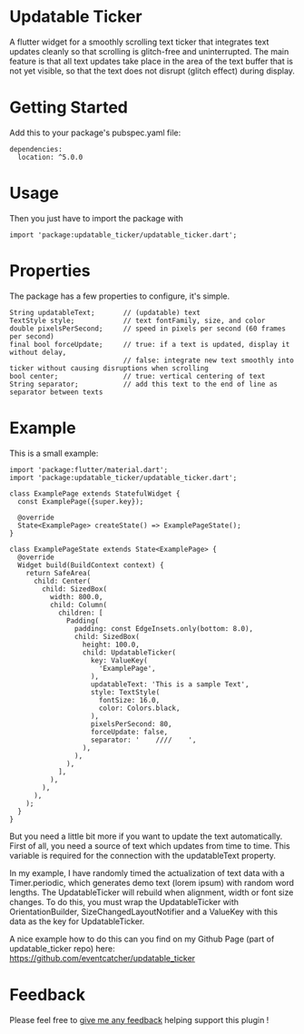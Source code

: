 # Updatable Ticker

A flutter widget for a smoothly scrolling text ticker that integrates text updates cleanly so that scrolling is glitch-free and uninterrupted. The main feature is that all text updates take place in the area of the text buffer that is not yet visible, so that the text does not disrupt (glitch effect) during display.

# Getting Started

Add this to your package's pubspec.yaml file:

```
dependencies:
  location: ^5.0.0
```

# Usage 

Then you just have to import the package with
```
import 'package:updatable_ticker/updatable_ticker.dart';
```

# Properties

The package has a few properties to configure, it's simple.

```
String updatableText;       // (updatable) text
TextStyle style;            // text fontFamily, size, and color
double pixelsPerSecond;     // speed in pixels per second (60 frames per second)
final bool forceUpdate;     // true: if a text is updated, display it without delay, 
                            // false: integrate new text smoothly into ticker without causing disruptions when scrolling
bool center;                // true: vertical centering of text
String separator;           // add this text to the end of line as separator between texts
```

# Example
This is a small example: 
```
import 'package:flutter/material.dart';
import 'package:updatable_ticker/updatable_ticker.dart';

class ExamplePage extends StatefulWidget {
  const ExamplePage({super.key});

  @override
  State<ExamplePage> createState() => ExamplePageState();
}

class ExamplePageState extends State<ExamplePage> {
  @override
  Widget build(BuildContext context) {
    return SafeArea(
      child: Center(
        child: SizedBox(
          width: 800.0,
          child: Column(
            children: [
              Padding(
                padding: const EdgeInsets.only(bottom: 8.0),
                child: SizedBox(
                  height: 100.0,
                  child: UpdatableTicker(
                    key: ValueKey(
                      'ExamplePage',
                    ),
                    updatableText: 'This is a sample Text',
                    style: TextStyle(
                      fontSize: 16.0,
                      color: Colors.black,
                    ),
                    pixelsPerSecond: 80,
                    forceUpdate: false,
                    separator: '    ////    ',
                  ),
                ),
              ),
            ],
          ),
        ),
      ),
    );
  }
}
```

But you need a little bit more if you want to update the text automatically.
First of all, you need a source of text which updates from time to time.
This variable is required for the connection with the updatableText property.

In my example, I have randomly timed the actualization of text data with a Timer.periodic, which generates demo text (lorem ipsum) with random word lengths.
The UpdatableTicker will rebuild when alignment, width or font size changes.
To do this, you must wrap the UpdatableTicker with OrientationBuilder, SizeChangedLayoutNotifier and a ValueKey with this data as the key for UpdatableTicker.

A nice example how to do this can you find on my Github Page (part of updatable_ticker repo) here: https://github.com/eventcatcher/updatable_ticker

# Feedback

Please feel free to [give me any feedback](https://github.com/eventcatcher/updatable_ticker/issues) helping support this plugin !